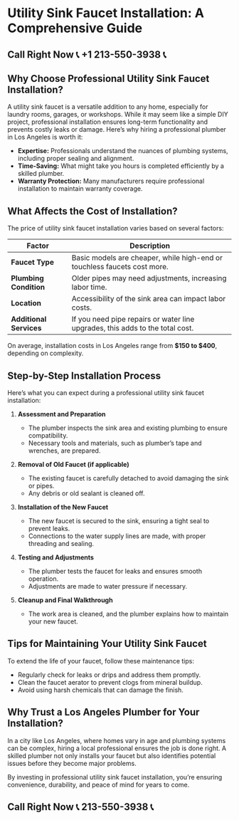 # Utility Sink Faucet Installation: A Comprehensive Guide  

## Call Right Now 📞 +1 213-550-3938 📞

## Why Choose Professional Utility Sink Faucet Installation?  

A utility sink faucet is a versatile addition to any home, especially for laundry rooms, garages, or workshops. While it may seem like a simple DIY project, professional installation ensures long-term functionality and prevents costly leaks or damage. Here’s why hiring a professional plumber in Los Angeles is worth it:  
- **Expertise:** Professionals understand the nuances of plumbing systems, including proper sealing and alignment.  
- **Time-Saving:** What might take you hours is completed efficiently by a skilled plumber.  
- **Warranty Protection:** Many manufacturers require professional installation to maintain warranty coverage.  

## What Affects the Cost of Installation?  

The price of utility sink faucet installation varies based on several factors:  

| **Factor**                | **Description**                                                                 |  
|---------------------------|---------------------------------------------------------------------------------|  
| **Faucet Type**            | Basic models are cheaper, while high-end or touchless faucets cost more.        |  
| **Plumbing Condition**    | Older pipes may need adjustments, increasing labor time.                       |  
| **Location**               | Accessibility of the sink area can impact labor costs.                         |  
| **Additional Services**    | If you need pipe repairs or water line upgrades, this adds to the total cost.  |  

On average, installation costs in Los Angeles range from **$150 to $400**, depending on complexity.  

## Step-by-Step Installation Process  

Here’s what you can expect during a professional utility sink faucet installation:  

1. **Assessment and Preparation**  
   - The plumber inspects the sink area and existing plumbing to ensure compatibility.  
   - Necessary tools and materials, such as plumber’s tape and wrenches, are prepared.  

2. **Removal of Old Faucet (if applicable)**  
   - The existing faucet is carefully detached to avoid damaging the sink or pipes.  
   - Any debris or old sealant is cleaned off.  

3. **Installation of the New Faucet**  
   - The new faucet is secured to the sink, ensuring a tight seal to prevent leaks.  
   - Connections to the water supply lines are made, with proper threading and sealing.  

4. **Testing and Adjustments**  
   - The plumber tests the faucet for leaks and ensures smooth operation.  
   - Adjustments are made to water pressure if necessary.  

5. **Cleanup and Final Walkthrough**  
   - The work area is cleaned, and the plumber explains how to maintain your new faucet.  

## Tips for Maintaining Your Utility Sink Faucet  

To extend the life of your faucet, follow these maintenance tips:  
- Regularly check for leaks or drips and address them promptly.  
- Clean the faucet aerator to prevent clogs from mineral buildup.  
- Avoid using harsh chemicals that can damage the finish.  

## Why Trust a Los Angeles Plumber for Your Installation?  

In a city like Los Angeles, where homes vary in age and plumbing systems can be complex, hiring a local professional ensures the job is done right. A skilled plumber not only installs your faucet but also identifies potential issues before they become major problems.  

By investing in professional utility sink faucet installation, you’re ensuring convenience, durability, and peace of mind for years to come.
## Call Right Now 📞 213-550-3938 📞